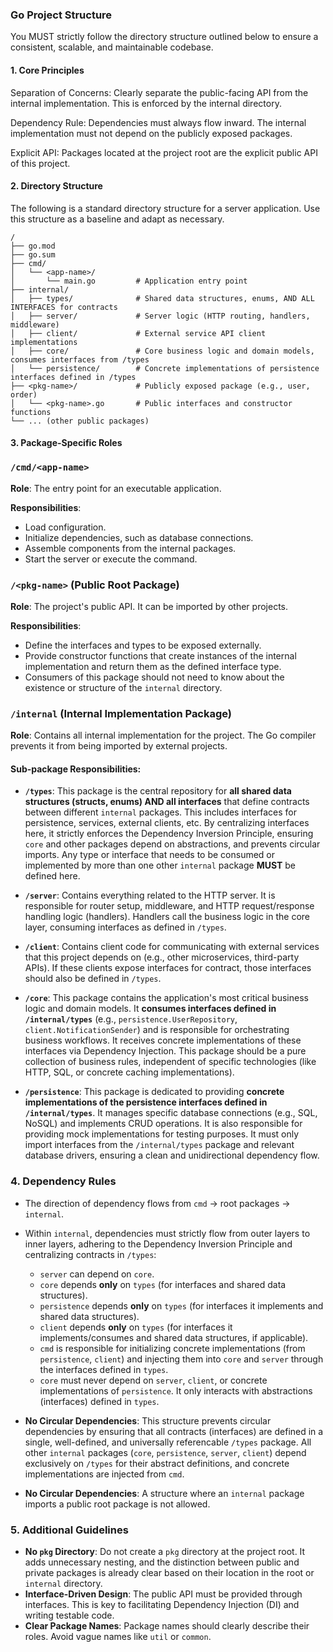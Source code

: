 ### Go Project Structure

You MUST strictly follow the directory structure outlined below to ensure a consistent, scalable, and maintainable codebase.

#### 1. Core Principles
Separation of Concerns: Clearly separate the public-facing API from the internal implementation. This is enforced by the internal directory.

Dependency Rule: Dependencies must always flow inward. The internal implementation must not depend on the publicly exposed packages.

Explicit API: Packages located at the project root are the explicit public API of this project.

#### 2. Directory Structure
The following is a standard directory structure for a server application. Use this structure as a baseline and adapt as necessary.

```plaintext
/
├── go.mod
├── go.sum
├── cmd/
│   └── <app-name>/
│       └── main.go         # Application entry point
├── internal/
│   ├── types/              # Shared data structures, enums, AND ALL INTERFACES for contracts
│   ├── server/             # Server logic (HTTP routing, handlers, middleware)
│   ├── client/             # External service API client implementations
│   ├── core/               # Core business logic and domain models, consumes interfaces from /types
│   └── persistence/        # Concrete implementations of persistence interfaces defined in /types
├── <pkg-name>/             # Publicly exposed package (e.g., user, order)
│   └── <pkg-name>.go       # Public interfaces and constructor functions
└── ... (other public packages)
```

#### 3. Package-Specific Roles

### `/cmd/<app-name>`

**Role**: The entry point for an executable application.

**Responsibilities**:

*   Load configuration.
*   Initialize dependencies, such as database connections.
*   Assemble components from the internal packages.
*   Start the server or execute the command.

### `/<pkg-name>` (Public Root Package)

**Role**: The project's public API. It can be imported by other projects.

**Responsibilities**:

*   Define the interfaces and types to be exposed externally.
*   Provide constructor functions that create instances of the internal implementation and return them as the defined interface type.
*   Consumers of this package should not need to know about the existence or structure of the `internal` directory.

### `/internal` (Internal Implementation Package)

**Role**: Contains all internal implementation for the project. The Go compiler prevents it from being imported by external projects.

#### Sub-package Responsibilities:

*   **`/types`**: This package is the central repository for **all shared data structures (structs, enums) AND all interfaces** that define contracts between different `internal` packages. This includes interfaces for persistence, services, external clients, etc. By centralizing interfaces here, it strictly enforces the Dependency Inversion Principle, ensuring `core` and other packages depend on abstractions, and prevents circular imports. Any type or interface that needs to be consumed or implemented by more than one other `internal` package **MUST** be defined here.

*   **`/server`**: Contains everything related to the HTTP server. It is responsible for router setup, middleware, and HTTP request/response handling logic (handlers). Handlers call the business logic in the core layer, consuming interfaces as defined in `/types`.

*   **`/client`**: Contains client code for communicating with external services that this project depends on (e.g., other microservices, third-party APIs). If these clients expose interfaces for contract, those interfaces should also be defined in `/types`.

*   **`/core`**: This package contains the application's most critical business logic and domain models. It **consumes interfaces defined in `/internal/types`** (e.g., `persistence.UserRepository`, `client.NotificationSender`) and is responsible for orchestrating business workflows. It receives concrete implementations of these interfaces via Dependency Injection. This package should be a pure collection of business rules, independent of specific technologies (like HTTP, SQL, or concrete caching implementations).

*   **`/persistence`**: This package is dedicated to providing **concrete implementations of the persistence interfaces defined in `/internal/types`**. It manages specific database connections (e.g., SQL, NoSQL) and implements CRUD operations. It is also responsible for providing mock implementations for testing purposes. It must only import interfaces from the `/internal/types` package and relevant database drivers, ensuring a clean and unidirectional dependency flow.

### 4. Dependency Rules

*   The direction of dependency flows from `cmd` → root packages → `internal`.

*   Within `internal`, dependencies must strictly flow from outer layers to inner layers, adhering to the Dependency Inversion Principle and centralizing contracts in `/types`:
    *   `server` can depend on `core`.
    *   `core` depends **only** on `types` (for interfaces and shared data structures).
    *   `persistence` depends **only** on `types` (for interfaces it implements and shared data structures).
    *   `client` depends **only** on `types` (for interfaces it implements/consumes and shared data structures, if applicable).
    *   `cmd` is responsible for initializing concrete implementations (from `persistence`, `client`) and injecting them into `core` and `server` through the interfaces defined in `types`.
    *   `core` must never depend on `server`, `client`, or concrete implementations of `persistence`. It only interacts with abstractions (interfaces) defined in `types`.

*   **No Circular Dependencies**: This structure prevents circular dependencies by ensuring that all contracts (interfaces) are defined in a single, well-defined, and universally referencable `/types` package. All other `internal` packages (`core`, `persistence`, `server`, `client`) depend exclusively on `/types` for their abstract definitions, and concrete implementations are injected from `cmd`.

*   **No Circular Dependencies**: A structure where an `internal` package imports a public root package is not allowed.

### 5. Additional Guidelines

*   **No `pkg` Directory**: Do not create a `pkg` directory at the project root. It adds unnecessary nesting, and the distinction between public and private packages is already clear based on their location in the root or `internal` directory.
*   **Interface-Driven Design**: The public API must be provided through interfaces. This is key to facilitating Dependency Injection (DI) and writing testable code.
*   **Clear Package Names**: Package names should clearly describe their roles. Avoid vague names like `util` or `common`.